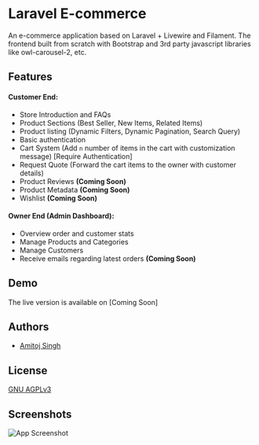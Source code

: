 
# Laravel E-commerce

An e-commerce application based on Laravel + Livewire and Filament. The frontend built from scratch with Bootstrap and 3rd party javascript libraries like owl-carousel-2, etc.


## Features

#### Customer End:
- Store Introduction and FAQs
- Product Sections (Best Seller, New Items, Related Items)
- Product listing (Dynamic Filters, Dynamic Pagination, Search Query)
- Basic authentication
- Cart System (Add `n` number of items in the cart with customization message) [Require Authentication]
- Request Quote (Forward the cart items to the owner with customer details)
- Product Reviews **(Coming Soon)**
- Product Metadata **(Coming Soon)**
- Wishlist **(Coming Soon)**
#### Owner End (Admin Dashboard):
- Overview order and customer stats
- Manage Products and Categories
- Manage Customers
- Receive emails regarding latest orders **(Coming Soon)**


## Demo

The live version is available on [Coming Soon]
## Authors

- [Amitoj Singh](https://amitoj.dev)


## License

[GNU AGPLv3](https://choosealicense.com/licenses/agpl-3.0/)


## Screenshots

![App Screenshot](https://via.placeholder.com/468x300?text=App+Screenshot+Here)

